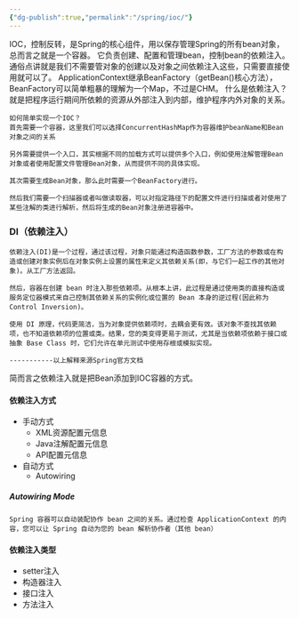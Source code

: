 ```yaml
---
{"dg-publish":true,"permalink":"/spring/ioc/"}
---
```



IOC，控制反转，是Spring的核心组件，用以保存管理Spring的所有bean对象，总而言之就是一个容器。
它负责创建、配置和管理bean，控制bean的依赖注入。通俗点讲就是我们不需要管对象的创建以及对象之间依赖注入这些，只需要直接使用就可以了。
ApplicationContext继承BeanFactory（getBean()核心方法），BeanFactory可以简单粗暴的理解为一个Map，不过是CHM。
什么是依赖注入？就是把程序运行期间所依赖的资源从外部注入到内部，维护程序内外对象的关系。

```
如何简单实现一个IOC？
首先需要一个容器，这里我们可以选择ConcurrentHashMap作为容器维护beanName和Bean对象之间的关系

另外需要提供一个入口，其实根据不同的加载方式可以提供多个入口，例如使用注解管理Bean对象或者使用配置文件管理Bean对象，从而提供不同的具体实现。

其次需要生成Bean对象，那么此时需要一个BeanFactory进行。

然后我们需要一个扫描器或者叫做读取器，可以对指定路径下的配置文件进行扫描或者对使用了某些注解的类进行解析，然后将生成的Bean对象注册进容器中。
```


### DI（依赖注入）

```
依赖注入(DI)是一个过程，通过该过程，对象只能通过构造函数参数，工厂方法的参数或在构造或创建对象实例后在对象实例上设置的属性来定义其依赖关系(即，与它们一起工作的其他对象)。从工厂方法返回。

然后，容器在创建 bean 时注入那些依赖项。从根本上讲，此过程是通过使用类的直接构造或服务定位器模式来自己控制其依赖关系的实例化或位置的 Bean 本身的逆过程(因此称为 Control Inversion)。

使用 DI 原理，代码更简洁，当为对象提供依赖项时，去耦会更有效。该对象不查找其依赖项，也不知道依赖项的位置或类。结果，您的类变得更易于测试，尤其是当依赖项依赖于接口或抽象 Base Class 时，它们允许在单元测试中使用存根或模拟实现。

-----------以上解释来源Spring官方文档
```

简而言之依赖注入就是把Bean添加到IOC容器的方式。

#### 依赖注入方式
- 手动方式
	- XML资源配置元信息
	- Java注解配置元信息
	- API配置元信息
- 自动方式
	- Autowiring

##### Autowiring Mode
```
Spring 容器可以自动装配协作 bean 之间的关系。通过检查 ApplicationContext 的内容，您可以让 Spring 自动为您的 bean 解析协作者（其他 bean）
```

#### 依赖注入类型
- setter注入
- 构造器注入
- 接口注入
- 方法注入